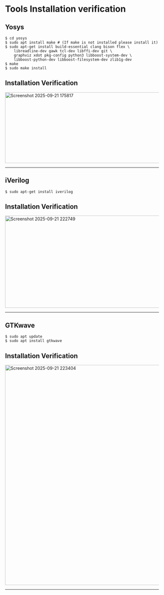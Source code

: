 # Tools Installation verification
## Yosys

```$ git clone https://github.com/YosysHQ/yosys.git
$ cd yosys 
$ sudo apt install make # (If make is not installed please install it) 
$ sudo apt-get install build-essential clang bison flex \
    libreadline-dev gawk tcl-dev libffi-dev git \
    graphviz xdot pkg-config python3 libboost-system-dev \
    libboost-python-dev libboost-filesystem-dev zlib1g-dev
$ make 
$ sudo make install
```

## Installation Verification

<img width="804" height="232" alt="Screenshot 2025-09-21 175817" src="https://github.com/user-attachments/assets/82769d83-7708-4617-90a0-8c7bcc939514" />

---

## iVerilog
```$ sudo apt-get install iverilog```

## Installation Verification

<img width="991" height="302" alt="Screenshot 2025-09-21 222749" src="https://github.com/user-attachments/assets/481eef95-e743-413d-8d8d-ff9b5f331b66" />

---

## GTKwave 
```
$ sudo apt update
$ sudo apt install gtkwave
```

## Installation Verification

<img width="1205" height="721" alt="Screenshot 2025-09-21 223404" src="https://github.com/user-attachments/assets/88c570ce-8279-4c54-82c6-00c7a9cf6b9a" />

---



